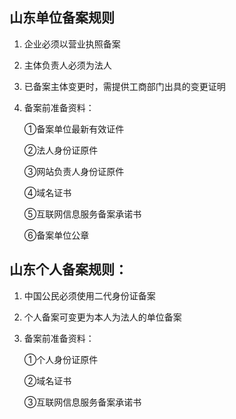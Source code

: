 ## 山东单位备案规则

1. 企业必须以营业执照备案

2. 主体负责人必须为法人

3. 已备案主体变更时，需提供工商部门出具的变更证明

4. 备案前准备资料：

   ①备案单位最新有效证件

   ②法人身份证原件

   ③网站负责人身份证原件
   
   ④域名证书
   
   ⑤互联网信息服务备案承诺书

   ⑥备案单位公章

## 山东个人备案规则：

1. 中国公民必须使用二代身份证备案

2. 个人备案可变更为本人为法人的单位备案

3. 备案前准备资料：

   ①个人身份证原件
   
   ②域名证书
   
   ③互联网信息服务备案承诺书
